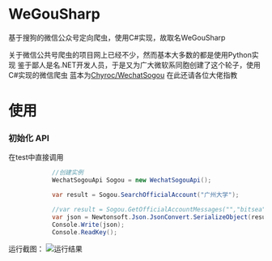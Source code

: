 # WeGouSharp
基于搜狗的微信公众号定向爬虫，使用C#实现，故取名WeGouSharp

关于微信公共号爬虫的项目网上已经不少，然而基本大多数的都是使用Python实现
鉴于鄙人是名.NET开发人员，于是又为广大微软系同胞创建了这个轮子，使用C#实现的微信爬虫
蓝本为[Chyroc/WechatSogou](https://github.com/Chyroc/WechatSogou)
在此还请各位大佬指教

# 使用

### 初始化 API
在test中直接调用

```C#
            //创建实例
            WechatSogouApi Sogou = new WechatSogouApi();

            var result = Sogou.SearchOfficialAccount("广州大学");

            //var result = Sogou.GetOfficialAccountMessages("","bitsea",""); // get_gzh_message
            var json = Newtonsoft.Json.JsonConvert.SerializeObject(result);
            Console.Write(json);
            Console.ReadKey();
```
运行截图：
![运行结果](https://github.com/hoyho/WeGouSharp/blob/master/ScreenShot/SearchOfficialAccount.png?raw=true)

